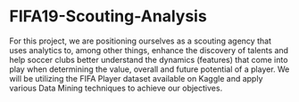 # FIFA19-Scouting-Analysis
For this project, we are positioning ourselves as a scouting agency that uses analytics to, among other things, enhance the discovery of talents and help soccer clubs better understand the dynamics (features) that come into play when determining the value, overall and future potential of a player. We will be utilizing the FIFA Player dataset available on Kaggle and apply various Data Mining techniques to achieve our objectives. 
